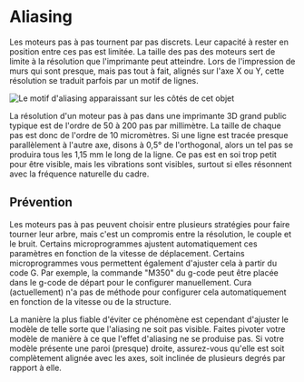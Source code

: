 Aliasing
===

Les moteurs pas à pas tournent par pas discrets. Leur capacité à rester en position entre ces pas est limitée. La taille des pas des moteurs sert de limite à la résolution que l'imprimante peut atteindre. Lors de l'impression de murs qui sont presque, mais pas tout à fait, alignés sur l'axe X ou Y, cette résolution se traduit parfois par un motif de lignes.

![Le motif d'aliasing apparaissant sur les côtés de cet objet](../../../articles/images/aliasing.jpg)

La résolution d'un moteur pas à pas dans une imprimante 3D grand public typique est de l'ordre de 50 à 200 pas par millimètre. La taille de chaque pas est donc de l'ordre de 10 micromètres. Si une ligne est tracée presque parallèlement à l'autre axe, disons à 0,5° de l'orthogonal, alors un tel pas se produira tous les 1,15 mm le long de la ligne. Ce pas est en soi trop petit pour être visible, mais les vibrations sont visibles, surtout si elles résonnent avec la fréquence naturelle du cadre.

Prévention
----
Les moteurs pas à pas peuvent choisir entre plusieurs stratégies pour faire tourner leur arbre, mais c'est un compromis entre la résolution, le couple et le bruit. Certains microprogrammes ajustent automatiquement ces paramètres en fonction de la vitesse de déplacement. Certains microprogrammes vous permettent également d'ajuster cela à partir du code G. Par exemple, la commande "M350" du g-code peut être placée dans le g-code de départ pour le configurer manuellement. Cura (actuellement) n'a pas de méthode pour configurer cela automatiquement en fonction de la vitesse ou de la structure.

La manière la plus fiable d'éviter ce phénomène est cependant d'ajuster le modèle de telle sorte que l'aliasing ne soit pas visible. Faites pivoter votre modèle de manière à ce que l'effet d'aliasing ne se produise pas. Si votre modèle présente une paroi (presque) droite, assurez-vous qu'elle est soit complètement alignée avec les axes, soit inclinée de plusieurs degrés par rapport à elle.
